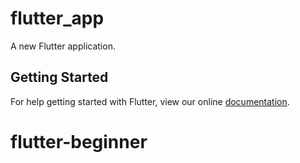# flutter_app

A new Flutter application.

## Getting Started

For help getting started with Flutter, view our online
[documentation](https://flutter.io/).
# flutter-beginner
